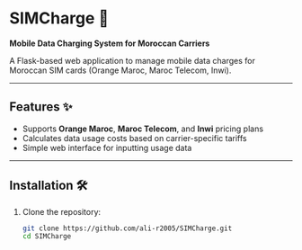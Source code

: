 # SIMCharge 📶  
**Mobile Data Charging System for Moroccan Carriers**  

A Flask-based web application to manage mobile data charges for Moroccan SIM cards (Orange Maroc, Maroc Telecom, Inwi).  

---

## Features ✨  
- Supports **Orange Maroc**, **Maroc Telecom**, and **Inwi** pricing plans  
- Calculates data usage costs based on carrier-specific tariffs  
- Simple web interface for inputting usage data  
---

## Installation 🛠️  
1. Clone the repository:  
   ```bash  
   git clone https://github.com/ali-r2005/SIMCharge.git  
   cd SIMCharge  